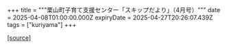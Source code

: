 +++
title = """栗山町子育て支援センター「スキップだより」（4月号）"""
date = 2025-04-08T01:00:00.000Z
expiryDate = 2025-04-27T20:26:07.439Z
tags = ["kuriyama"]
+++


[[source]](https://www.town.kuriyama.hokkaido.jp/soshiki/39/27865.html)
